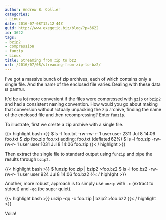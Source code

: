 ```yaml
---
author: Andrew B. Collier
categories:
- Linux
date: 2016-07-08T12:12:44Z
guid: http://www.exegetic.biz/blog/?p=3622
id: 3622
tags:
- bzip2
- compression
- funzip
- Linux
title: Streaming from zip to bz2
url: /2016/07/08/streaming-from-zip-to-bz2/
---
```


I've got a massive bunch of zip archives, each of which contains only a single file. And the name of the enclosed file varies. Dealing with these data is painful.

It'd be a lot more convenient if the files were compressed with `gzip` or `bzip2` and had a consistent naming convention. How would you go about making that conversion without actually unpacking the zip archive, finding the name of the enclosed file and then recompressing? Enter `funzip`.

To illustrate, first we create a zip archive with a single file.

{{< highlight bash >}}
$ ls -l foo.txt
-rw-rw-r- 1 user user 2311 Jul 8 14:06 foo.txt
$ zip foo.zip foo.txt
  adding: foo.txt (deflated 62%)
$ ls -l foo.zip
-rw-rw-r- 1 user user 1031 Jul 8 14:06 foo.zip
{{< / highlight >}}

Then extract the single file to standard output using `funzip` and pipe the results through `bzip2`.

{{< highlight bash >}}
$ funzip foo.zip | bzip2 >foo.bz2
$ ls -l foo.bz2
-rw-rw-r- 1 user user 924 Jul 8 14:06 foo.bz2
{{< / highlight >}}

Another, more robust, approach is to simply use `unzip` with `-c` (extract to stdout) and `-qq` (be super quiet).

{{< highlight bash >}}
unzip -qq -c foo.zip | bzip2 >foo.bz2
{{< / highlight >}}

Voila!
